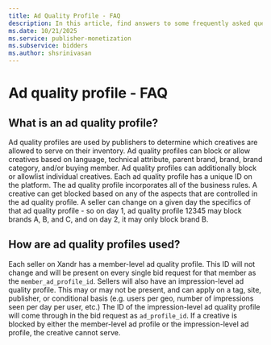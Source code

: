 ```yaml
---
title: Ad Quality Profile - FAQ
description: In this article, find answers to some frequently asked questions regarding Ad Quality Profile.
ms.date: 10/21/2025
ms.service: publisher-monetization
ms.subservice: bidders
ms.author: shsrinivasan
---
```


# Ad quality profile - FAQ

## What is an ad quality profile?

Ad quality profiles are used by publishers to determine which creatives are allowed to serve on their inventory. Ad quality profiles can block or allow creatives based on language, technical attribute, parent brand, brand, brand category, and/or buying member. Ad quality profiles can additionally block or allowlist individual creatives. Each ad quality profile has a unique ID on the platform. The ad quality profile incorporates all of the business rules. A creative can get blocked based on any of the aspects that are controlled in the ad quality profile. A seller can change on a given day the specifics of that ad quality profile - so on day 1, ad quality profile 12345 may block brands A, B, and C, and on day 2, it may only block brand B.

## How are ad quality profiles used?

Each seller on Xandr has a member-level ad quality profile. This ID will not change and will be present on every single bid request for that member as the `member_ad_profile_id`. Sellers will also have an impression-level ad quality profile. This may or may not be present, and can apply on a tag, site, publisher, or conditional basis (e.g. users per geo, number of impressions seen per day per user, etc.) The ID of the impression-level ad quality profile will come through in the bid request as `ad_profile_id`. If a creative is blocked by either the member-level ad profile or the impression-level ad profile, the creative cannot serve.
